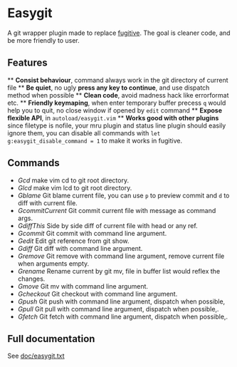 # Easygit

A git wrapper plugin made to replace [fugitive](https://github.com/tpope/vim-fugitive).
The goal is cleaner code, and be more friendly to user.

## Features

** **Consist behaviour**, command always work in the git directory of current file
** **Be quiet**, no ugly **press any key to continue**, and use dispatch method when
  possible
** **Clean code**, avoid madness hack like errorformat etc.
** **Friendly keymaping**, when enter temporary buffer precess `q` would help you to
  quit, no close window if opened by `edit` command
** **Expose flexible API**, in `autoload/easygit.vim`
** **Works good with other plugins** since filetype is nofile, your mru plugin and
  status line plugin should easily ignore them, you can disable all commands
  with `let g:easygit_disable_command = 1` to make it works in fugitive.

## Commands

* *Gcd*             make vim cd to git root directory.
* *Glcd*            make vim lcd to git root directory.
* *Gblame*          Git blame current file, you can use `p` to preview commit and `d`
to diff with current file.
* *GcommitCurrent*  Git commit current file with message as command args.
* *GdiffThis*       Side by side diff of current file with head or any ref.
* *Gcommit*         Git commit with command line argument.
* *Gedit*           Edit git reference from git show.
* *Gdiff*           Git diff with command line argument.
* *Gremove*         Git remove with command line argument, remove current file
when arguments empty.
* *Grename*         Rename current by git mv, file in buffer list would reflex
  the changes.
* *Gmove*           Git mv with command line argument.
* *Gcheckout*       Git checkout with command line argument.
* *Gpush*           Git push with command line argument, dispatch when possible,
* *Gpull*           Git pull with command line argument, dispatch when possible,.
* *Gfetch*          Git fetch with command line argument, dispatch when possible,.

## Full documentation

See [doc/easygit.txt](https://github.com/chemzqm/vim-easygit/blob/master/doc/easygit.txt)
